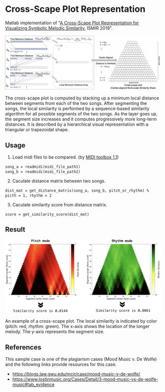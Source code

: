 # Cross-Scape Plot Representation

Matlab implementation of "[A Cross-Scape Plot Representation for Visualizing Symbolic Melodic Similarity](http://archives.ismir.net/ismir2019/paper/000050.pdf), ISMIR 2019".

![alt tag](cross_scape_plot.png)
 
The cross-scape plot is computed by stacking up a minimum local distance between segments from each of the two songs. After segmenting the songs, the local similarity is performed by a sequence-based similarity algorithm for all possible segments of the two songs. As the layer goes up, the segment size increases and it computes progressively more long-term distances. It is described by a hierarchical visual representation with a triangular or trapezoidal shape.

## Usage

1. Load midi files to be compared. (by [MIDI toolbox 1.1](https://github.com/saebyulpark/cross_scapeplot_visualization/tree/650eabf9ceef7527c18088983de8407758d4d7c0/1.1-master2))
```
song_a = readmidi(midi_file_path1)
song_b = readmidi(midi_file_path2)
```

2. Caculate distance matrix between two songs.
```
dist_mat = get_distance_matrix(song_a, song_b, pitch_or_rhythm) % picth = 1, rhythm = 2
```

3. Caculate similarity score from distance matrix.
```
score = get_similarity_score(dist_mat)
```

## Result
![result](result.png)

An example of a cross-scape plot. The local similarity is indicated by color (pitch: red, rhythm: green). The x-axis shows the location of the longer melody. The y-axis represents the segment size.

## References
This sample case is one of the plagiarism cases (Mood Music v. De Wolfe) and the following links provide resources for this case.
 - https://blogs.law.gwu.edu/mcir/case/mood-music-v-de-wolfe/
 - https://www.lostinmusic.org/Cases/Detail/3-mood-music-vs-de-wolfe-music#tab_evidence
